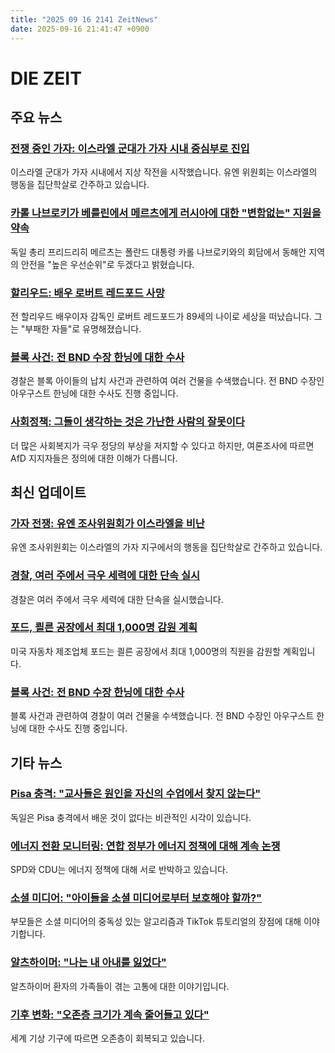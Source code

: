 ```yaml
---
title: "2025 09 16 2141 ZeitNews"
date: 2025-09-16 21:41:47 +0900
---
```


# DIE ZEIT
## 주요 뉴스
### [전쟁 중인 가자: 이스라엘 군대가 가자 시내 중심부로 진입](https://www.zeit.de/politik/ausland/2025-08/krieg-in-gaza-liveblog)
이스라엘 군대가 가자 시내에서 지상 작전을 시작했습니다. 유엔 위원회는 이스라엘의 행동을 집단학살로 간주하고 있습니다.
### [카롤 나브로키가 베를린에서 메르츠에게 러시아에 대한 "변함없는" 지원을 약속](https://www.zeit.de/politik/deutschland/2025-09/karol-nawrocki-friedrich-merz-polen-berlin)
독일 총리 프리드리히 메르츠는 폴란드 대통령 카롤 나브로키와의 회담에서 동해안 지역의 안전을 "높은 우선순위"로 두겠다고 밝혔습니다.
### [할리우드: 배우 로버트 레드포드 사망](https://www.zeit.de/kultur/film/2025-09/schauspieler-robert-redford-ist-tot)
전 할리우드 배우이자 감독인 로버트 레드포드가 89세의 나이로 세상을 떠났습니다. 그는 "부패한 자들"로 유명해졌습니다.
### [블록 사건: 전 BND 수장 한닝에 대한 수사](https://www.zeit.de/gesellschaft/zeitgeschehen/2025-09/christina-block-august-hanning-entfuehrung-durchsuchung-gxe)
경찰은 블록 아이들의 납치 사건과 관련하여 여러 건물을 수색했습니다. 전 BND 수장인 아우구스트 한닝에 대한 수사도 진행 중입니다.
### [사회정책: 그들이 생각하는 것은 가난한 사람의 잘못이다](https://www.zeit.de/politik/deutschland/2025-09/rechtspopulismus-armut-umverteilung-sozialpolitik-afd)
더 많은 사회복지가 극우 정당의 부상을 저지할 수 있다고 하지만, 여론조사에 따르면 AfD 지지자들은 정의에 대한 이해가 다릅니다.
## 최신 업데이트
### [가자 전쟁: 유엔 조사위원회가 이스라엘을 비난](https://www.zeit.de/politik/ausland/2025-09/un-kommission-wirft-israel-voelkermord-im-gazastreifen-vor)
유엔 조사위원회는 이스라엘의 가자 지구에서의 행동을 집단학살로 간주하고 있습니다.
### [경찰, 여러 주에서 극우 세력에 대한 단속 실시](https://www.zeit.de/gesellschaft/zeitgeschehen/2025-09/razzien-rechtsextremismus-kriegswaffen-baden-wuerttemberg-niedersachsen-nordrhein-westfalen)
경찰은 여러 주에서 극우 세력에 대한 단속을 실시했습니다.
### [포드, 쾰른 공장에서 최대 1,000명 감원 계획](https://www.zeit.de/wirtschaft/unternehmen/2025-09/ford-automobilindustrie-stellenabbau-koeln)
미국 자동차 제조업체 포드는 쾰른 공장에서 최대 1,000명의 직원을 감원할 계획입니다.
### [블록 사건: 전 BND 수장 한닝에 대한 수사](https://www.zeit.de/gesellschaft/zeitgeschehen/2025-09/christina-block-august-hanning-entfuehrung-durchsuchung)
블록 사건과 관련하여 경찰이 여러 건물을 수색했습니다. 전 BND 수장인 아우구스트 한닝에 대한 수사도 진행 중입니다.
## 기타 뉴스
### [Pisa 충격: "교사들은 원인을 자신의 수업에서 찾지 않는다"](https://www.zeit.de/2025/39/pisa-schock-schule-bildungsforschung-olaf-koeller-psychologie)
독일은 Pisa 충격에서 배운 것이 없다는 비관적인 시각이 있습니다.
### [에너지 전환 모니터링: 연합 정부가 에너지 정책에 대해 계속 논쟁](https://www.zeit.de/politik/deutschland/2025-09/energiewende-monitoring-merz-klingbeil-erneuerbare)
SPD와 CDU는 에너지 정책에 대해 서로 반박하고 있습니다.
### [소셜 미디어: "아이들을 소셜 미디어로부터 보호해야 할까?"](https://www.zeit.de/gesellschaft/2025-08/mediennutzung-kinder-soziale-medien-umgang-eltern)
부모들은 소셜 미디어의 중독성 있는 알고리즘과 TikTok 튜토리얼의 장점에 대해 이야기합니다.
### [알츠하이머: "나는 내 아내를 잃었다"](https://www.zeit.de/gesundheit/2025-09/alzheimer-krankheit-pflege)
알츠하이머 환자의 가족들이 겪는 고통에 대한 이야기입니다.
### [기후 변화: "오존층 크기가 계속 줄어들고 있다"](https://www.zeit.de/wissen/umwelt/2025-09/ozonloch-kleiner-ozonschicht-weltwetterorganisation-klimaschutz)
세계 기상 기구에 따르면 오존층이 회복되고 있습니다.